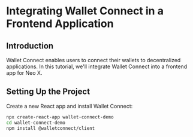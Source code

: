 # Integrating Wallet Connect in a Frontend Application

## Introduction
Wallet Connect enables users to connect their wallets to decentralized applications. In this tutorial, we'll integrate Wallet Connect into a frontend app for Neo X.

## Setting Up the Project
Create a new React app and install Wallet Connect:
```bash
npx create-react-app wallet-connect-demo
cd wallet-connect-demo
npm install @walletconnect/client
